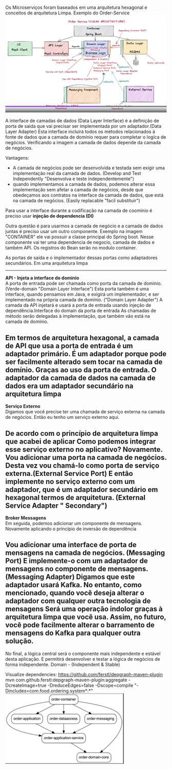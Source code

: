 Os Microserviços foram baseados em uma arquitetura hexagonal e conceitos de arquitetura Limpa.
Exemplo do Order-Service
![Estrutura](imgs/clean-arch-project.png)

A interface de camadas de dados (Data Layer Interface) é a definição de porta de saida que vai precisar ser implementada por um adaptador.(Data Layer Adapter)
Esta interface incluirá todos os métodos relacionados à fonte de dados que a camada de domínio requer para completar o logíca de negócios.
Verificando a imagem a camada de dados depende da camada de negócios.

Vantagens:
- A camada de negócios pode ser desenvolvida e testada sem exigir uma implementação real da camada de dados. (Develop and Test Independently "Desenvolva e teste independentemente")
- quando implementamos a camada de dados, podemos alterar essa implementação sem afetar a
camada de negócios, desde que obedeçamos aos contratos na interface da camada de dados, que está na camada de negócios. (Easily replacable "facil substituir")

Para usar a interface durante a codificação na camada de coominio é preciso usar <b>injeção de dependencia (DI)</b>

Outra questão é para usarmos a camada de negócio e a camada de dados juntas é preciso usar um outro componente.
Exemplo na imagem "CONTAINER" ele vai possuir a classe principal do Spring boot. Nesse componente vai ter uma dependencia de negocio, camada de dados e também API.
Os registros do Bean serão no modulo container.

As portas de saída e o implementador dessas portas como adaptadores secundários.
Em uma arquitetura limpa

-----
<b>API - Injeta a interface do dominio</br></b>
A porta de entrada pode ser chamada como porta da camada de domínio.(Verde-domain "Domain Layer Interface")
Esta porta também é uma interface, quando pensamos em Java, e exigirá um implementador, e
ser implementado na própria camada de domínio. ("Domain Layer Adapter")
A camada da API injetará e usará a porta de entrada usando injeção de dependência.</b>Interface do domain da porta de entrada</b>
As chamadas de método serão delegadas à implementação, que também vão está na camada de domínio.

Em termos de arquitetura hexagonal, a camada de API que usa a porta de entrada é um adaptador primário.
É um adaptador porque pode ser facilmente alterado sem tocar na camada de domínio. Graças ao uso da porta de entrada.
O adaptador da camada de dados na camada de dados era um adaptador secundário na arquitetura limpa
------
<b>Serviço Externo</br></b>
Digamos que você precise ter uma chamada de serviço externa na camada de negócios.
Então eu tenho um serviço externo aqui.

De acordo com o princípio de arquitetura limpa que acabei de aplicar
Como podemos integrar esse serviço externo no aplicativo?
Novamente.
Vou adicionar uma porta na camada de negócios.
Desta vez vou chamá-lo como porta de serviço externa.(External Service Port)
E então implemente no serviço externo com um adaptador, que é um adaptador secundário em hexagonal
termos de arquitetura. (External Service Adapter " Secondary")
------
<b>Broker Messagens</br></b>
Em seguida, podemos adicionar um componente de mensagens.
Novamente aplicando o princípio de inversão de dependência

Vou adicionar uma interface de porta de mensagens na camada de negócios. (Messaging Port)
E implemente-o com um adaptador de mensagens no componente de mensagens. (Messaging Adapter)
Digamos que este adaptador usará Kafka.
No entanto, como mencionado, quando você deseja alterar o adaptador com qualquer outra tecnologia de mensagens
Será uma operação indolor graças à arquitetura limpa que você usa.
Assim, no futuro, você pode facilmente alterar o barramento de mensagens do Kafka para qualquer outra solução.
----

No final, a lógica central será o componente mais independente e estável desta aplicação.
E permitirá desenvolver e testar a lógica de negócios de forma independente.
Domain - (Independent & Stable)

Visualize dependencies:
https://github.com/ferstl/depgraph-maven-plugin
mvn com.github.ferstl:depgraph-maven-plugin:aggregate -DcreateImage=true -DreduceEdges=false -Dscope=compile "-Dincludes=com.food.ordering.system*:*"
![Estrutura](imgs/estrutura.png)

